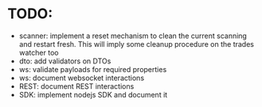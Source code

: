 # TODO:

- scanner: implement a reset mechanism to clean the current scanning and restart fresh. This will imply some cleanup procedure on the trades watcher too
- dto: add validators on DTOs
- ws: validate payloads for required properties
- ws: document websocket interactions
- REST: document REST interactions
- SDK: implement nodejs SDK and document it
